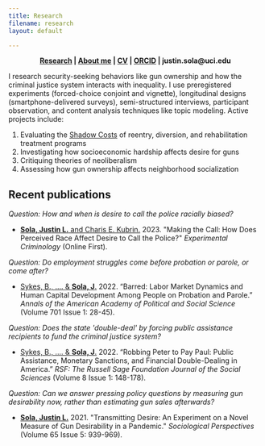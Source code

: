 ```yaml
---
title: Research
filename: research
layout: default

---
```


<head>
  <link rel="shortcut icon" href="favicon.ico?v=BGAqyRPREE">
  <link rel="apple-touch-icon" sizes="180x180" href="icons/apple-touch-icon.png?v=BGAqyRPREE">
  <link rel="icon" type="image/png" sizes="32x32" href="icons/favicon-32x32.png?v=BGAqyRPREE">
  <link rel="icon" type="image/png" sizes="16x16" href="icons/favicon-16x16.png?v=BGAqyRPREE">
  <link rel="manifest" href="icons/site.webmanifest?v=BGAqyRPREE">
  <link rel="mask-icon" href="icons/safari-pinned-tab.svg?v=BGAqyRPREE" color="#5bbad5">
  <meta name="msapplication-TileColor" content="#da532c">
  <meta name="theme-color" content="#ffffff">
</head>

<p align="center">
  <b>
    <a href="./">Research</a> | 
    <a href="./about_me">About me</a> | 
    <a href="./files/2023.08.11_CV.pdf">CV</a> | 
    <a href="https://orcid.org/0000-0002-0955-1031">ORCID</a> | 
    justin.sola@uci.edu
  </b>
  <br>
</p>

I research security-seeking behaviors like gun ownership and how the criminal justice system interacts with inequality. I use preregistered experiments (forced-choice conjoint and vignette), longitudinal designs (smartphone-delivered surveys), semi-structured interviews, participant observation, and content analysis techniques like topic modeling. Active projects include:
1. Evaluating the <a href="https://www.shadowcosts.com/">Shadow Costs</a> of reentry, diversion, and rehabilitation treatment programs
2. Investigating how socioeconomic hardship affects desire for guns
3. Critiquing theories of neoliberalism
4. Assessing how gun ownership affects neighborhood socialization

## Recent publications
*Question: How and when is desire to call the police racially biased?*
- <a href="https://doi.org/10.1007/s11292-023-09571-z">**Sola, Justin L.** and Charis E. Kubrin.</a> 2023. "Making the Call: How Does Perceived Race Affect Desire to Call the Police?" *Experimental Criminology* (Online First).

*Question: Do employment struggles come before probation or parole, or come after?*
- <a href="https://doi.org/10.1177/00027162221099291">Sykes, B., …. & **Sola, J**.</a> 2022. “Barred: Labor Market Dynamics and Human Capital Development Among People on Probation and Parole.” *Annals of the American Academy of Political and Social Science* (Volume 701 Issue 1: 28-45).

*Question: Does the state 'double-deal' by forcing public assistance recipients to fund the criminal justice system?*
- <a href="https://doi.org/10.7758/RSF.2022.8.1.07">Sykes, B., …. & **Sola, J**.</a> 2022. “Robbing Peter to Pay Paul: Public Assistance, Monetary Sanctions, and Financial Double-Dealing in America.” *RSF: The Russell Sage Foundation Journal of the Social Sciences* (Volume 8 Issue 1: 148-178).

*Question: Can we answer pressing policy questions by measuring gun desirability now, rather than estimating gun sales afterwards?*
- <a href="https://doi.org/10.1177/07311214211007179">**Sola, Justin L.**</a> 2021. "Transmitting Desire: An Experiment on a Novel Measure of Gun Desirability in a Pandemic." *Sociological Perspectives* (Volume 65 Issue 5: 939-969).
